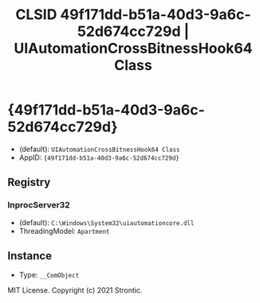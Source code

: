 ﻿---
title: "CLSID 49f171dd-b51a-40d3-9a6c-52d674cc729d | UIAutomationCrossBitnessHook64 Class"
excerpt: What is COM-Object CLSID 49f171dd-b51a-40d3-9a6c-52d674cc729d?
---

# {49f171dd-b51a-40d3-9a6c-52d674cc729d}

* (default): `UIAutomationCrossBitnessHook64 Class`
* AppID: `{49f171dd-b51a-40d3-9a6c-52d674cc729d}`

## Registry


### InprocServer32

* (default): `C:\Windows\System32\uiautomationcore.dll`
* ThreadingModel: `Apartment`

## Instance

* Type: `__ComObject`

MIT License. Copyright (c) 2021 Strontic.


